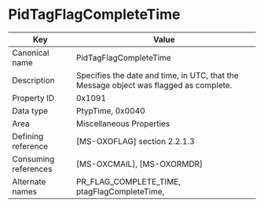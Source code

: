 # PidTagFlagCompleteTime

| Key | Value |
|---|---|
| Canonical name | PidTagFlagCompleteTime |
| Description | Specifies the date and time, in UTC, that the Message object was flagged as complete. |
| Property ID | 0x1091 |
| Data type | PtypTime, 0x0040 |
| Area | Miscellaneous Properties |
| Defining reference | [MS-OXOFLAG] section 2.2.1.3 |
| Consuming references | [MS-OXCMAIL], [MS-OXORMDR] |
| Alternate names | PR_FLAG_COMPLETE_TIME, ptagFlagCompleteTime, |
